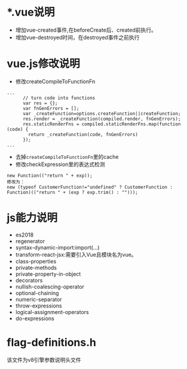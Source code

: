 # *.vue说明
- 增加vue-created事件,在beforeCreate后、created前执行。
- 增加vue-destroyed时间，在destroyed事件之前执行

# vue.js修改说明
- 修改createCompileToFunctionFn
```
...
 	  // turn code into functions
      var res = {};
      var fnGenErrors = [];
      var _createFunction=options.createFunction||createFunction;
      res.render = _createFunction(compiled.render, fnGenErrors);
      res.staticRenderFns = compiled.staticRenderFns.map(function (code) {
        return _createFunction(code, fnGenErrors)
      });
...
```
- 去掉`createCompileToFunctionFn`里的cache
- 修改checkExpression里的表达式检测
```
new Function(("return " + exp));
修改为：
new (typeof CustomerFunction!="undefined" ? CustomerFunction : Function)(("return " + (exp ? exp.trim() : "")));
```


# js能力说明
- es2018
- regenerator
- syntax-dynamic-import:import(...)
- transform-react-jsx:需要引入Vue且模块名为vue。
- class-properties
- private-methods
- private-property-in-object
- decorators
- nullish-coalescing-operator
- optional-chaining
- numeric-separator
- throw-expressions
- logical-assignment-operators
- do-expressions

# flag-definitions.h
该文件为v8引擎参数说明头文件